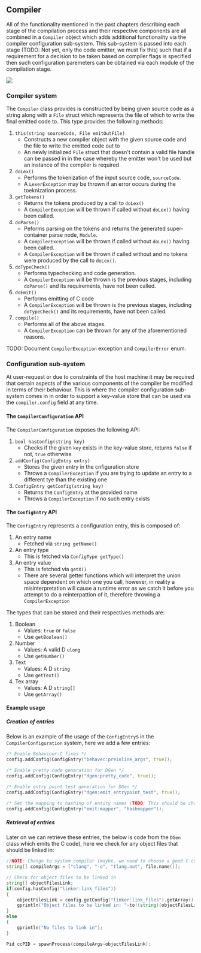 ## Compiler

All of the functionality mentioned in the past chapters describing each
stage of the compilation process and their respective components are all
combined in a `Compiler` object which adds additional functionality via
the compiler configuration sub-system. This sub-system is passed into
each stage (TODO: Not yet, only the code emitter, we must fix this) such
that if a requirement for a decision to be taken based on compiler flags
is specified then such configuration paremeters can be obtained via each
module of the compilation stage.

![](/graphs/pandocplot6118349527803707673.svg)

### Compiler system

The `Compiler` class provides is constructed by being given source code
as a string along with a `File` struct which represents the file of
which to write the final emitted code to. This type provides the
following methods:

1.  `this(string sourceCode, File emitOutFile)`
    -   Constructs a new compiler object with the given source code and
        the file to write the emitted code out to
    -   An newly initialized `File` struct that doesn't contain a valid
        file handle can be passed in in the case whereby the emitter
        won't be used but an instance of the compiler is required
2.  `doLex()`
    -   Performs the tokenization of the input source code,
        `sourceCode`.
    -   A `LexerException` may be thrown if an error occurs during the
        toeknization process.
3.  `getTokens()`
    -   Returns the tokens produced by a call to `doLex()`
    -   A `CompilerException` will be thrown if called without `doLex()`
        having been called.
4.  `doParse()`
    -   Peforms parsing on the tokens and returns the generated
        super-container parse node, `Module`.
    -   A `CompilerException` will be thrown if called without `doLex()`
        having been called.
    -   A `CompilerException` will be thrown if called without and no
        tokens were produced by the call to `doLex()`.
5.  `doTypeCheck()`
    -   Performs typechecking and code generation.
    -   A `CompilerException` will be thrown is the previous stages,
        including `doParse()` and its requirements, have not been
        called.
6.  `doEmit()`
    -   Performs emitting of C code
    -   A `CompilerException` will be thrown is the previous stages,
        including `doTypeCheck()` and its requirements, have not been
        called.
7.  `compile()`
    -   Performs all of the above stages.
    -   A `CompilerException` can be thrown for any of the
        aforementioned reasons.

TODO: Document `CompilerException` exception and `CompilerError` enum.

### Configuration sub-system

At user-request or due to constraints of the host machine it may be
required that certain aspects of the various components of the compiler
be modified in terms of their behaviour. This is where the compiler
configuration sub-system comes in in order to support a key-value store
that can be used via the `compiler.config` field at any time.

#### The `CompilerConfiguration` API

The `CompilerConfiguration` exposes the following API:

1.  `bool hasConfig(string key)`
    -   Checks if the given `key` exists in the key-value store, returns
        `false` if not, `true` otherwise
2.  `addConfig(ConfigEntry entry)`
    -   Stores the given entry in the cnfiguration store
    -   Throws a `CompilerException` if you are trying to update an
        entry to a different tye than the existing one
3.  `ConfigEntry getConfig(string key)`
    -   Returns the `ConfigEntry` at the provided name
    -   Throws a `CompilerException` if no such entry exists

#### The `ConfigEntry` API

The `ConfigEntry` represents a configuration entry, this is composed of:

1.  An entry name
    -   Fetched via `string getName()`
2.  An entry type
    -   This is fetched via `ConfigType getType()`
3.  An entry value
    -   This is fetched via `getX()`
    -   There are several getter functions which will interpret the
        union space dependent on which one you call, however, in reality
        a misinterpretation will cause a runtime error as we catch it
        before you attempt to do a reinterpattion of it, therefore
        throwing a `CompilerException`

The types that can be stored and their respectives methods are:

1.  Boolean
    -   Values: `true` or `false`
    -   Use `getBoolean()`
2.  Number
    -   Values: A valid D `ulong`
    -   Use `getNumber()`
3.  Text
    -   Values: A D `string`
    -   Use `getText()`
4.  Tex array
    -   Values: A D `string[]`
    -   Use `getArray()`

#### Example usage

##### Creation of entries

Below is an example of the usage of the `ConfigEntry`s in the
`CompilerConfiguration` system, here we add a few entries:

``` {.d .numberLines}
/* Enable Behaviour-C fixes */
config.addConfig(ConfigEntry("behavec:preinline_args", true));

/* Enable pretty code generation for DGen */
config.addConfig(ConfigEntry("dgen:pretty_code", true));

/* Enable entry point test generation for DGen */
config.addConfig(ConfigEntry("dgen:emit_entrypoint_test", true));

/* Set the mapping to hashing of entity names (TODO: This should be changed before release) */
config.addConfig(ConfigEntry("emit:mapper", "hashmapper"));
```

##### Retrieval of entries

Later on we can retrieve these entries, the below is code from the
`DGen` class which emits the C code), here we check for any object files
that should be linked in:

``` {.d .numberLines}
//NOTE: Change to system compiler (maybe, we need to choose a good C compiler)
string[] compileArgs = ["clang", "-o", "tlang.out", file.name()];

// Check for object files to be linked in
string[] objectFilesLink;
if(config.hasConfig("linker:link_files"))
{
    objectFilesLink = config.getConfig("linker:link_files").getArray();
    gprintln("Object files to be linked in: "~to!(string)(objectFilesLink));
}
else
{
    gprintln("No files to link in");
}

Pid ccPID = spawnProcess(compileArgs~objectFilesLink);
```
